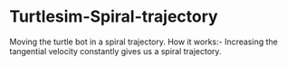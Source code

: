 # Turtlesim-Spiral-trajectory

Moving the turtle bot in a spiral trajectory. 
How it works:- 
Increasing the tangential velocity constantly gives us a spiral trajectory.
